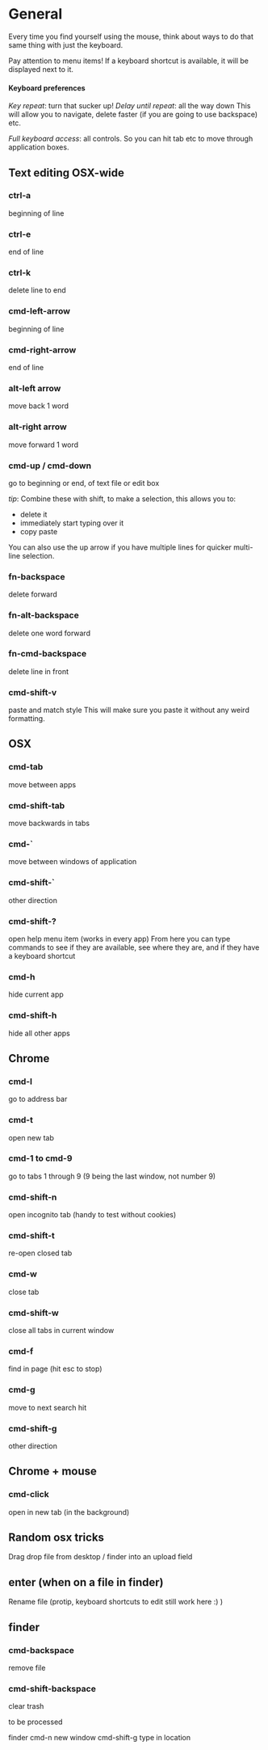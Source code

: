# General

Every time you find yourself using the mouse, think about ways to do that same thing with just the keyboard.

Pay attention to menu items! If a keyboard shortcut is available, it will be displayed next to it.

#### Keyboard preferences

*Key repeat*: turn that sucker up!
*Delay until repeat*: all the way down
This will allow you to navigate, delete faster (if you are going to use backspace) etc.

*Full keyboard access*: all controls. So you can hit tab etc to move through application boxes.

## Text editing OSX-wide

### ctrl-a
beginning of line

### ctrl-e
end of line

### ctrl-k
delete line to end

### cmd-left-arrow
beginning of line

### cmd-right-arrow
end of line

### alt-left arrow
move back 1 word

### alt-right arrow
move forward 1 word

### cmd-up / cmd-down
go to beginning or end, of text file or edit box

*tip*: Combine these with shift, to make a selection, this allows you to:
* delete it
* immediately start typing over it
* copy paste

You can also use the up arrow if you have multiple lines for quicker multi-line selection.

### fn-backspace
delete forward

### fn-alt-backspace
delete one word forward

### fn-cmd-backspace
delete line in front

### cmd-shift-v
paste and match style
This will make sure you paste it without any weird formatting.

## OSX

### cmd-tab
move between apps

### cmd-shift-tab
move backwards in tabs

### cmd-`
move between windows of application

### cmd-shift-`
other direction

### cmd-shift-?
open help menu item (works in every app)
From here you can type commands to see if they are available, see where they are, and if they have a keyboard shortcut

### cmd-h
hide current app

### cmd-shift-h
hide all other apps

## Chrome

### cmd-l
go to address bar

### cmd-t
open new tab

### cmd-1 to cmd-9
go to tabs 1 through 9 (9 being the last window, not number 9)

### cmd-shift-n
open incognito tab (handy to test without cookies)

### cmd-shift-t
re-open closed tab

### cmd-w
close tab

### cmd-shift-w
close all tabs in current window

### cmd-f
find in page (hit esc to stop)

### cmd-g
move to next search hit

### cmd-shift-g
other direction

## Chrome + mouse

### cmd-click
open in new tab (in the background)

## Random osx tricks

Drag drop file from desktop / finder into an upload field

## enter (when on a file in finder)
Rename file (protip, keyboard shortcuts to edit still work here :) )

## finder

### cmd-backspace
remove file

### cmd-shift-backspace
clear trash









to be processed

finder
cmd-n new window
cmd-shift-g type in location
